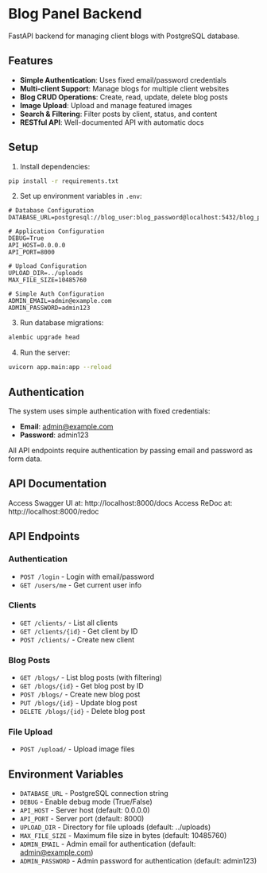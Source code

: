 # Blog Panel Backend

FastAPI backend for managing client blogs with PostgreSQL database.

## Features

- **Simple Authentication**: Uses fixed email/password credentials
- **Multi-client Support**: Manage blogs for multiple client websites
- **Blog CRUD Operations**: Create, read, update, delete blog posts
- **Image Upload**: Upload and manage featured images
- **Search & Filtering**: Filter posts by client, status, and content
- **RESTful API**: Well-documented API with automatic docs

## Setup

1. Install dependencies:
```bash
pip install -r requirements.txt
```

2. Set up environment variables in `.env`:
```env
# Database Configuration
DATABASE_URL=postgresql://blog_user:blog_password@localhost:5432/blog_panel

# Application Configuration
DEBUG=True
API_HOST=0.0.0.0
API_PORT=8000

# Upload Configuration
UPLOAD_DIR=../uploads
MAX_FILE_SIZE=10485760

# Simple Auth Configuration
ADMIN_EMAIL=admin@example.com
ADMIN_PASSWORD=admin123
```

3. Run database migrations:
```bash
alembic upgrade head
```

4. Run the server:
```bash
uvicorn app.main:app --reload
```

## Authentication

The system uses simple authentication with fixed credentials:

- **Email**: admin@example.com
- **Password**: admin123

All API endpoints require authentication by passing email and password as form data.

## API Documentation

Access Swagger UI at: http://localhost:8000/docs
Access ReDoc at: http://localhost:8000/redoc

## API Endpoints

### Authentication
- `POST /login` - Login with email/password
- `GET /users/me` - Get current user info

### Clients
- `GET /clients/` - List all clients
- `GET /clients/{id}` - Get client by ID
- `POST /clients/` - Create new client

### Blog Posts
- `GET /blogs/` - List blog posts (with filtering)
- `GET /blogs/{id}` - Get blog post by ID
- `POST /blogs/` - Create new blog post
- `PUT /blogs/{id}` - Update blog post
- `DELETE /blogs/{id}` - Delete blog post

### File Upload
- `POST /upload/` - Upload image files

## Environment Variables

- `DATABASE_URL` - PostgreSQL connection string
- `DEBUG` - Enable debug mode (True/False)
- `API_HOST` - Server host (default: 0.0.0.0)
- `API_PORT` - Server port (default: 8000)
- `UPLOAD_DIR` - Directory for file uploads (default: ../uploads)
- `MAX_FILE_SIZE` - Maximum file size in bytes (default: 10485760)
- `ADMIN_EMAIL` - Admin email for authentication (default: admin@example.com)
- `ADMIN_PASSWORD` - Admin password for authentication (default: admin123)

